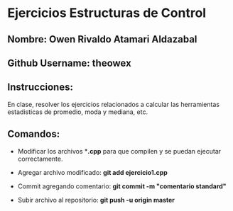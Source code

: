 # Ejercicios Estructuras de Control

Nombre: Owen Rivaldo Atamari Aldazabal
--

Github Username: theowex
--

Instrucciones:
--

En clase, resolver los ejercicios relacionados a calcular 
las herramientas estadisticas de promedio, moda y mediana, etc.

Comandos:
--

- Modificar los archivos ***.cpp** para que compilen y se puedan ejecutar correctamente.

- Agregar archivo modificado:  **git add ejercicio1.cpp**

- Commit agregando comentario: **git commit -m "comentario standard"**

- Subir archivo al repositorio: **git push -u origin master**
